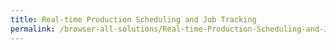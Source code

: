 ```yaml
---
title: Real-time Production Scheduling and Job Tracking
permalink: /browser-all-solutions/Real-time-Production-Scheduling-and-Job-Tracking
---
```



